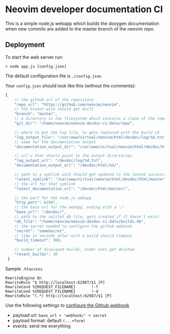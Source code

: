 Neovim developer documentation CI
=================================

This is a simple node.js webapp which builds the doxygen documentation when new commits are added to the master branch of the neovim repo.

Deployment
----------

To start the web server run:

```
> node app.js [config.json]
```

The default configuration file is `./config.json`.

Your `config.json` should look like this (without the comments):

```js
{
    // the github url of the repository
    "repo_url": "https://github.com/neovim/neovim",
    // the branch wich should get built
    "branch": "master",
    // a directory in the filesystem which contains a clone of the repo
    "git_dir": "/home/neovim/neovim-devdoc-ci-data/repo",

    // where to put the log file, %s gets replaced with the build id
    "log_output_file": "/var/www/virtual/neovim/html/devdoc/log/%d.txt",
    // same for the documentation output
    "documentation_output_dir": "/var/www/virtual/neovim/html/devdoc/html/%d",

    // url's that should point to the output directories
    "log_output_url": "/devdoc/log/%d.txt",
    "documentation_output_url": "/devdoc/html/%d/",

    // path to a symlink wich should get updated to the lasted successful build
    "latest_symlink": "/var/www/virtual/neovim/html/devdoc/html/master",
    // the url for that symlink
    "latest_documentation_url": "/devdoc/html/master/",

    // the port for the node.js webapp
    "http_port": 62987,
    // the base url for the webapp, ending with a '/'
    "base_url": "/devdoc/",
    // path to the sqlite3 db file, gets created if it doesn't exist
    "db_file": "/home/neovim/neovim-devdoc-ci-data/builds.db",
    // the secret needed to configure the github webhook
    "secret": "someSecret",
    // time in seconds after wich a build should timeout
    "build_timeout": 300,

    // number of displayed builds, older ones get deleted
    "recent_builds": 30
 }

```

Sample `.htaccess`

```
RewriteEngine On
RewriteRule ^$ http://localhost:62987/$1 [P]
RewriteCond %{REQUEST_FILENAME}       !-f
RewriteCond %{REQUEST_FILENAME}       !-d
RewriteRule ^(.*) http://localhost:62987/$1 [P]
```

Use the following settings to [configure the Github webhook](https://developer.github.com/webhooks/creating/#setting-up-a-webhook)

  * payload url: `base_url + 'webhook/' + secret`
  * payload format: default `(...+form)`
  * events: send me everything

